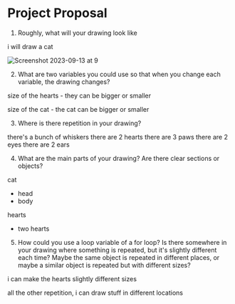 # Project Proposal

1. Roughly, what will your drawing look like

i will draw a cat

![Screenshot 2023-09-13 at 9](Screenshot%202023-09-13%20at%209.45.51%20AM.png)

2. What are two variables you could use so that when you change each variable, the drawing changes?

size of the hearts - they can be bigger or smaller

size of the cat - the cat can be bigger or smaller

3. Where is there repetition in your drawing?

there's a bunch of whiskers
there are 2 hearts
there are 3 paws
there are 2 eyes
there are 2 ears

4. What are the main parts of your drawing? Are there clear sections or objects?

cat
  - head
  - body

hearts 
  - two hearts

5. How could you use a loop variable of a for loop? Is there somewhere in your drawing where something is repeated, but it's slightly different each time? Maybe the same object is repeated in different places, or maybe a similar object is repeated but with different sizes?

i can make the hearts slightly different sizes

all the other repetition, i can draw stuff in different locations
